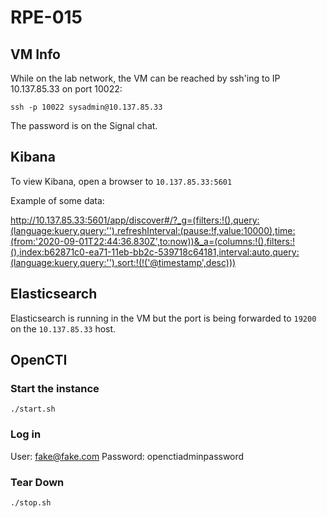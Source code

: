 # RPE-015

## VM Info

While on the lab network, the VM can be reached by ssh'ing to IP 10.137.85.33 on port 10022:

```
ssh -p 10022 sysadmin@10.137.85.33
```

The password is on the Signal chat.

## Kibana

To view Kibana, open a browser to `10.137.85.33:5601`

Example of some data:

http://10.137.85.33:5601/app/discover#/?_g=(filters:!(),query:(language:kuery,query:''),refreshInterval:(pause:!f,value:10000),time:(from:'2020-09-01T22:44:36.830Z',to:now))&_a=(columns:!(),filters:!(),index:b62871c0-ea71-11eb-bb2c-539718c64181,interval:auto,query:(language:kuery,query:''),sort:!(!('@timestamp',desc)))

## Elasticsearch

Elasticsearch is running in the VM but the port is being forwarded to `19200` on the `10.137.85.33` host.

## OpenCTI

### Start the instance

```
./start.sh
```

### Log in

User: fake@fake.com
Password: openctiadminpassword

### Tear Down

```
./stop.sh
```
